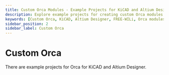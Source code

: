 ```yaml
---
title: Custom Orca Modules - Example Projects for KiCAD and Altium Designer
description: Explore example projects for creating custom Orca modules with KiCAD and Altium Designer. Enhance your FREE-WILi setup with tailored functionality and design support.
keywords: [Custom Orca, KiCAD, Altium Designer, FREE-WILi, Orca modules, example projects, custom design, KiCAD Orca projects, Altium Orca projects]
sidebar_position: 2
sidebar_label: Custom Orca
---
```


# Custom Orca

There are example projects for Orca for KiCAD and Altium Designer. 


